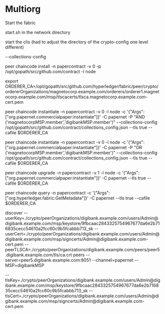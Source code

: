 # Multiorg


Start the fabric

start.sh in the network directory

start the clis (had to adjust the directory of the crypto-config one level different)


--collections-config

peer chaincode install -n papercontract -v 0 -p /opt/gopath/src/github.com/contract -l node

export ORDERER_CA=/opt/gopath/src/github.com/hyperledger/fabric/peer/crypto/ordererOrganizations/magnetocorp.example.com/orderers/orderer1.magnetocorp.example.com/msp/tlscacerts/tlsca.magnetocorp.example.com-cert.pem


peer chaincode instantiate -n papercontract -v 0 -l node -c '{"Args":["org.papernet.commercialpaper:instantiate"]}' -C papernet -P "AND ('magnetocorpMSP.member','digibankMSP.member')" --collections-config /opt/gopath/src/github.com/contract/collections_config.json --tls true --cafile $ORDERER_CA

peer chaincode instantiate -n papercontract -v 0 -l node -c '{"Args":["org.papernet.commercialpaper:instantiate"]}' -C papernet -P "OR ('magnetocorpMSP.member','digibankMSP.member')" --collections-config /opt/gopath/src/github.com/contract/collections_config.json --tls true --cafile $ORDERER_CA

peer chaincode upgrade -n papercontract -v 1 -l node -c '{"Args":["org.papernet.commercialpaper:instantiate"]}' -C papernet  --tls true --cafile $ORDERER_CA

peer chaincode query -n papercontract -c '{"Args":["org.hyperledger.fabric:GetMetadata"]}' -C papernet --tls true --cafile $ORDERER_CA


discover  --userKey=./crypto/peerOrganizations/digibank.example.com/users/Admin\@digibank.example.com/msp/keystore/9fbcaac2843325754967677da6e2b716835cecc54610a2fcc60c9b5fcabbb713_sk --userCert=./crypto/peerOrganizations/digibank.example.com/users/Admin\@digibank.example.com/msp/signcerts/Admin\@digibank.example.com-cert.pem --peerTLSCA=./crypto/peerOrganizations/digibank.example.com/peers/peer5.digibank.example.com/tls/ca.crt  peers --server=peer5.digibank.example.com:8051 --channel=papernet --MSP=digibankMSP



   --tlsKey=./crypto/peerOrganizations/digibank.example.com/users/Admin\@digibank.example.com/msp/keystore/9fbcaac2843325754967677da6e2b716835cecc54610a2fcc60c9b5fcabbb713_sk --tlsCert=./crypto/peerOrganizations/digibank.example.com/users/Admin\@digibank.example.com/msp/signcerts/Admin\@digibank.example.com-cert.pem